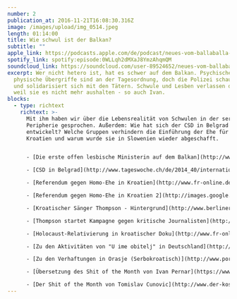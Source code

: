 ```yaml
---
number: 2
publication_at: 2016-11-21T16:08:30.316Z
image: /images/upload/img_0514.jpeg
length: 01:14:00
title: Wie schwul ist der Balkan?
subtitle: ""
apple_link: https://podcasts.apple.com/de/podcast/neues-vom-ballaballa-balkan-episode-02-wie-schwul-ist/id1170436903?i=1000378093014
spotify_link: spotify:episode:0WLLqh2dMXaJ8YmzAhqmQM
soundcloud_link: https://soundcloud.com/user-89524652/neues-vom-ballaballa-balkan-episode-02-wie-schwul-ist-der-balkan
excerpt: Wer nicht hetero ist, hat es schwer auf dem Balkan. Psychische und
  physische Übergriffe sind an der Tagesordnung, doch die Polizei schaut oft weg
  und solidarisiert sich mit den Tätern. Schwule und Lesben verlassen das Land,
  weil sie es nicht mehr aushalten - so auch Ivan.
blocks:
  - type: richtext
    richtext: >-
      Mit ihm haben wir über die Lebensrealität von Schwulen in der serbischen
      Peripherie gesprochen. Außerdem: Wie hat sich der CSD in Belgrad
      entwickelt? Welche Gruppen verhindern die Einführung der Ehe für alle in
      Kroatien und warum wurde sie in Slowenien wieder abgeschafft.


      - [Die erste offen lesbische Ministerin auf dem Balkan](http://www.tageswoche.ch/de/2016_34/international/727305/)

      - [CSD in Belgrad](http://www.tageswoche.ch/de/2014_40/international/669421/)

      - [Referendum gegen Homo-Ehe in Kroatien](http://www.fr-online.de/politik/kroatien-homo-ehe-moderner--homophober-balkan,1472596,25477290.html)

      - [Referendum gegen Homo-Ehe in Kroatien 2](http://images.google.de/imgres?imgurl=http%3A%2F%2Fwww.siegessaeule.de%2Fuploads%2Fpics%2FMars_23_Marija_Feldi.jpg&imgrefurl=http%3A%2F%2Fwww.siegessaeule.de%2Fno_cache%2Fen%2Fnewscomments%2Farticle%2F708-traurig-und-sinnlos-kroatiens-premierminister-zoran-milanovic-ueber-das-referendum-ge.html%3FPHPSESSID%3D02d90166e86c8acf214cd34c58439873&h=363&w=545&tbnid=QshfvMeZQU6aoM%3A&vet=1&docid=fR8_18yrLguhaM&itg=1&ei=XKYyWI7nEYexUaidkZgN&tbm=isch&client=firefox-b&iact=rc&uact=3&dur=1128&page=0&start=0&ndsp=6&ved=0ahUKEwiOhdfXrbnQAhWHWBQKHahOBNMQMwgfKAIwAg&bih=635&biw=1366)

      - [Kroatischer Sänger Thompson - Hintergrund](http://www.berliner-zeitung.de/kultur/musik/kroatischer-saenger-thompson-das-spiel-mit-der-doppeldeutigkeit-1209244)

      - [Thompson startet Kampagne gegen kritische Journalisten](http://www.fr-online.de/medien/rockmusiker-thompson-aus-kroatien-kampagne-gegen-journalisten,1473342,26995644.html)

      - [Holocaust-Relativierung in kroatischer Doku](http://www.fr-online.de/frankfurt/kz-jasenovac-holocaust-relativierung-in-kroatischer-doku,1472798,34139458.html)

      - [Zu den Aktivitäten von "U ime obitelj" in Deutschland](http://jungle-world.com/artikel/2016/19/53999.html)

      - [Zu den Verhaftungen in Orasje (Serbokroatisch)](http://www.portalnovosti.com/kako-su-harali-nasi-decki)

      - [Übersetzung des Shit of the Month von Ivan Pernar](https://www.facebook.com/photo.php?fbid=1273568429353224&set=a.144698412240237.24823.100001002375795&type=3&theater)

      - [Der Shit of the Month von Tomislav Cunovic](http://www.der-kosmopolit.de/2013/01/gastbeitrag-von-tomislav-cunovic.html)
---
```


